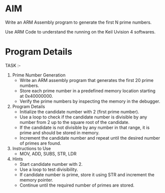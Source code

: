 # AIM
Write an ARM Assembly program to generate the first N prime numbers.

Use ARM Code to understand the running on the Keil Uvision 4 softwares.

# Program Details
TASK :- 
1) Prime Number Generation
   - Write an ARM assembly program that generates the first 20 prime numbers.
   - Store each prime number in a predefined memory location starting at 0x40000000.
   - Verify the prime numbers by inspecting the memory in the debugger.
2) Program Details
   - Initialize the candidate number with 2 (first prime number).
   - Use a loop to check if the candidate number is divisible by any number from 2 up to the square root of the candidate.
   - If the candidate is not divisible by any number in that range, it is prime and should be stored in memory.
   - Increment the candidate number and repeat until the desired number of primes are found.
3) Instructions to Use
   - MOV, ADD, SUBS, STR, LDR
4) Hints
   - Start candidate number with 2.
   - Use a loop to test divisibility.
   - If candidate number is prime, store it using STR and increment the memory pointer.
   - Continue until the required number of primes are stored.
